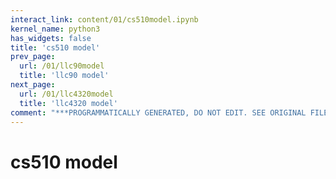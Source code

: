 ```yaml
---
interact_link: content/01/cs510model.ipynb
kernel_name: python3
has_widgets: false
title: 'cs510 model'
prev_page:
  url: /01/llc90model
  title: 'llc90 model'
next_page:
  url: /01/llc4320model
  title: 'llc4320 model'
comment: "***PROGRAMMATICALLY GENERATED, DO NOT EDIT. SEE ORIGINAL FILES IN /content***"
---
```



# cs510 model

